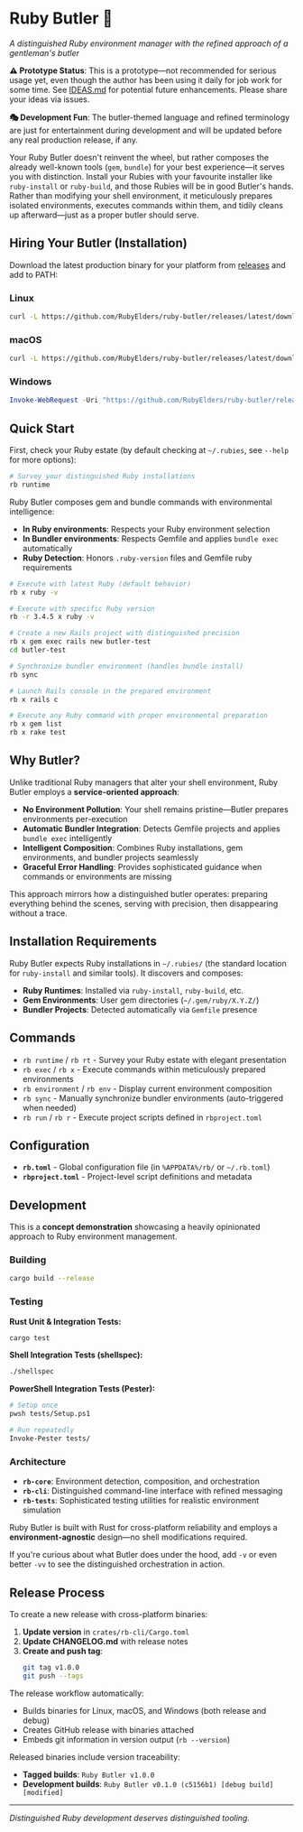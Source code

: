 # Ruby Butler 🎩

*A distinguished Ruby environment manager with the refined approach of a gentleman's butler*

**⚠️ Prototype Status**: This is a prototype—not recommended for serious usage yet, even though the author has been using it daily for job work for some time. See [IDEAS.md](IDEAS.md) for potential future enhancements. Please share your ideas via issues.

**🎭 Development Fun**: The butler-themed language and refined terminology are just for entertainment during development and will be updated before any real production release, if any.

Your Ruby Butler doesn't reinvent the wheel, but rather composes the already well-known tools (`gem`, `bundle`) for your best experience—it serves you with distinction. Install your Rubies with your favourite installer like `ruby-install` or `ruby-build`, and those Rubies will be in good Butler's hands. Rather than modifying your shell environment, it meticulously prepares isolated environments, executes commands within them, and tidily cleans up afterward—just as a proper butler should serve.

## Hiring Your Butler (Installation)

Download the latest production binary for your platform from [releases](https://github.com/RubyElders/ruby-butler/releases) and add to PATH:

### Linux
```bash
curl -L https://github.com/RubyElders/ruby-butler/releases/latest/download/rb-linux -o ~/.local/bin/rb && chmod +x ~/.local/bin/rb
```

### macOS
```bash
curl -L https://github.com/RubyElders/ruby-butler/releases/latest/download/rb-macos -o ~/.local/bin/rb && chmod +x ~/.local/bin/rb
```

### Windows
```powershell
Invoke-WebRequest -Uri "https://github.com/RubyElders/ruby-butler/releases/latest/download/rb-windows.exe" -OutFile "$env:USERPROFILE\AppData\Local\Microsoft\WindowsApps\rb.exe"
```

## Quick Start

First, check your Ruby estate (by default checking at `~/.rubies`, see `--help` for more options):

```bash
# Survey your distinguished Ruby installations
rb runtime
```

Ruby Butler composes gem and bundle commands with environmental intelligence:

- **In Ruby environments**: Respects your Ruby environment selection
- **In Bundler environments**: Respects Gemfile and applies `bundle exec` automatically  
- **Ruby Detection**: Honors `.ruby-version` files and Gemfile ruby requirements

```bash
# Execute with latest Ruby (default behavior)
rb x ruby -v

# Execute with specific Ruby version
rb -r 3.4.5 x ruby -v

# Create a new Rails project with distinguished precision
rb x gem exec rails new butler-test
cd butler-test

# Synchronize bundler environment (handles bundle install)
rb sync

# Launch Rails console in the prepared environment  
rb x rails c

# Execute any Ruby command with proper environmental preparation
rb x gem list
rb x rake test
```

## Why Butler?

Unlike traditional Ruby managers that alter your shell environment, Ruby Butler employs a **service-oriented approach**:

- **No Environment Pollution**: Your shell remains pristine—Butler prepares environments per-execution
- **Automatic Bundler Integration**: Detects Gemfile projects and applies `bundle exec` intelligently  
- **Intelligent Composition**: Combines Ruby installations, gem environments, and bundler projects seamlessly
- **Graceful Error Handling**: Provides sophisticated guidance when commands or environments are missing

This approach mirrors how a distinguished butler operates: preparing everything behind the scenes, serving with precision, then disappearing without a trace.

## Installation Requirements

Ruby Butler expects Ruby installations in `~/.rubies/` (the standard location for `ruby-install` and similar tools). It discovers and composes:

- **Ruby Runtimes**: Installed via `ruby-install`, `ruby-build`, etc.
- **Gem Environments**: User gem directories (`~/.gem/ruby/X.Y.Z/`)  
- **Bundler Projects**: Detected automatically via `Gemfile` presence

## Commands

- `rb runtime` / `rb rt` - Survey your Ruby estate with elegant presentation
- `rb exec` / `rb x` - Execute commands within meticulously prepared environments
- `rb environment` / `rb env` - Display current environment composition
- `rb sync` - Manually synchronize bundler environments (auto-triggered when needed)
- `rb run` / `rb r` - Execute project scripts defined in `rbproject.toml`

## Configuration

- **`rb.toml`** - Global configuration file (in `%APPDATA%/rb/` or `~/.rb.toml`)
- **`rbproject.toml`** - Project-level script definitions and metadata

## Development

This is a **concept demonstration** showcasing a heavily opinionated approach to Ruby environment management.

### Building
```bash
cargo build --release
```

### Testing

**Rust Unit & Integration Tests:**
```bash
cargo test
```

**Shell Integration Tests (shellspec):**
```bash
./shellspec
```

**PowerShell Integration Tests (Pester):**
```bash
# Setup once
pwsh tests/Setup.ps1

# Run repeatedly  
Invoke-Pester tests/
```

### Architecture

- **`rb-core`**: Environment detection, composition, and orchestration
- **`rb-cli`**: Distinguished command-line interface with refined messaging
- **`rb-tests`**: Sophisticated testing utilities for realistic environment simulation

Ruby Butler is built with Rust for cross-platform reliability and employs a **environment-agnostic** design—no shell modifications required.

If you're curious about what Butler does under the hood, add `-v` or even better `-vv` to see the distinguished orchestration in action.

## Release Process

To create a new release with cross-platform binaries:

1. **Update version** in `crates/rb-cli/Cargo.toml`
2. **Update CHANGELOG.md** with release notes
3. **Create and push tag**:
   ```bash
   git tag v1.0.0
   git push --tags
   ```

The release workflow automatically:
- Builds binaries for Linux, macOS, and Windows (both release and debug)
- Creates GitHub release with binaries attached
- Embeds git information in version output (`rb --version`)

Released binaries include version traceability:
- **Tagged builds**: `Ruby Butler v1.0.0`
- **Development builds**: `Ruby Butler v0.1.0 (c5156b1) [debug build] [modified]`

---

*Distinguished Ruby development deserves distinguished tooling.*